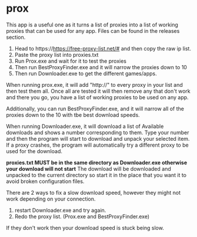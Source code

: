 # prox
This app is a useful one as it turns a list of proxies into a list of working proxies that can be used for any app.
Files can be found in the releases section.

1. Head to https://https://free-proxy-list.net/# and then copy the raw ip list.
2. Paste the proxy list into proxies.txt
3. Run Prox.exe and wait for it to test the proxies
4. Then run BestProxyFinder.exe and it will narrow the proxies down to 10
5. Then run Downloader.exe to get the different games/apps.
   
When running prox.exe, it will add "http://" to every proxy in your list and then test them all. Once all are tested
it will then remove any that don't work and there you go, you have a list of working proxies to be used on any app.

Additionally, you can run BestProxyFinder.exe, and it will narrow all of the proxies down to the 10 with tbe best
download speeds.

When running Downloader.exe, it will download a list of Available downloads and shows a number corresponding to them.
Type your number and then the program will start to download and unpack your selected item. If a proxy crashes, the
program will automatically try a different proxy to be used for the download.

****proxies.txt MUST be in the same directory as Downloader.exe otherwise your download will not start****
The download will be downloaded and unpacked to the current directory so start it in the place that you want it to 
avoid broken configuration files.

There are 2 ways to fix a slow download speed, however they might not work depending on your connection.
1. restart Downloader.exe and try again.
2. Redo the proxy list. (Prox.exe and BestProxyFinder.exe)
   
If they don't work then your download speed is stuck being slow.

